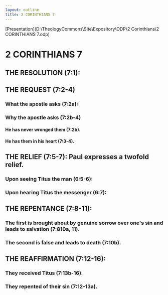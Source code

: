 ```yaml
---
layout: outline
title: 2 CORINTHIANS 7
---
```

[Presentation](D:\TheologyCommons\Site\Expository\ODP\2 Corinthians\2 CORINTHIANS 7.odp)
# 2 CORINTHIANS 7 
## THE RESOLUTION (7:1): 
## THE REQUEST (7:2-4) 
###  What the apostle asks (7:2a): 
###  Why the apostle asks (7:2b-4) 
####  He has never wronged them (7:2b). 
####  He has them in his heart (7:3-4). 
## THE RELIEF (7:5-7): Paul expresses a twofold relief. 
###  Upon seeing Titus the man (6:5-6): 
###  Upon hearing Titus the messenger (6:7): 
## THE REPENTANCE (7:8-11): 
###  The first is brought about by genuine sorrow over one\'s sin and leads to salvation (7:810a, 11). 
###  The second is false and leads to death (7:10b). 
## THE REAFFIRMATION (7:12-16): 
###  They received Titus (7:13b-16). 
###  They repented of their sin (7:12-13a). 
